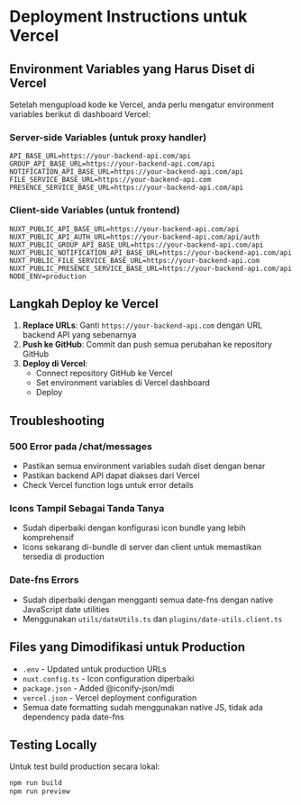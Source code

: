 # Deployment Instructions untuk Vercel

## Environment Variables yang Harus Diset di Vercel

Setelah mengupload kode ke Vercel, anda perlu mengatur environment variables berikut di dashboard Vercel:

### Server-side Variables (untuk proxy handler)

```
API_BASE_URL=https://your-backend-api.com/api
GROUP_API_BASE_URL=https://your-backend-api.com/api
NOTIFICATION_API_BASE_URL=https://your-backend-api.com/api
FILE_SERVICE_BASE_URL=https://your-backend-api.com
PRESENCE_SERVICE_BASE_URL=https://your-backend-api.com/api
```

### Client-side Variables (untuk frontend)

```
NUXT_PUBLIC_API_BASE_URL=https://your-backend-api.com/api
NUXT_PUBLIC_API_AUTH_URL=https://your-backend-api.com/api/auth
NUXT_PUBLIC_GROUP_API_BASE_URL=https://your-backend-api.com/api
NUXT_PUBLIC_NOTIFICATION_API_BASE_URL=https://your-backend-api.com/api
NUXT_PUBLIC_FILE_SERVICE_BASE_URL=https://your-backend-api.com
NUXT_PUBLIC_PRESENCE_SERVICE_BASE_URL=https://your-backend-api.com/api
NODE_ENV=production
```

## Langkah Deploy ke Vercel

1. **Replace URLs**: Ganti `https://your-backend-api.com` dengan URL backend API yang sebenarnya
2. **Push ke GitHub**: Commit dan push semua perubahan ke repository GitHub
3. **Deploy di Vercel**:
   - Connect repository GitHub ke Vercel
   - Set environment variables di Vercel dashboard
   - Deploy

## Troubleshooting

### 500 Error pada /chat/messages

- Pastikan semua environment variables sudah diset dengan benar
- Pastikan backend API dapat diakses dari Vercel
- Check Vercel function logs untuk error details

### Icons Tampil Sebagai Tanda Tanya

- Sudah diperbaiki dengan konfigurasi icon bundle yang lebih komprehensif
- Icons sekarang di-bundle di server dan client untuk memastikan tersedia di production

### Date-fns Errors

- Sudah diperbaiki dengan mengganti semua date-fns dengan native JavaScript date utilities
- Menggunakan `utils/dateUtils.ts` dan `plugins/date-utils.client.ts`

## Files yang Dimodifikasi untuk Production

- `.env` - Updated untuk production URLs
- `nuxt.config.ts` - Icon configuration diperbaiki
- `package.json` - Added @iconify-json/mdi
- `vercel.json` - Vercel deployment configuration
- Semua date formatting sudah menggunakan native JS, tidak ada dependency pada date-fns

## Testing Locally

Untuk test build production secara lokal:

```bash
npm run build
npm run preview
```
